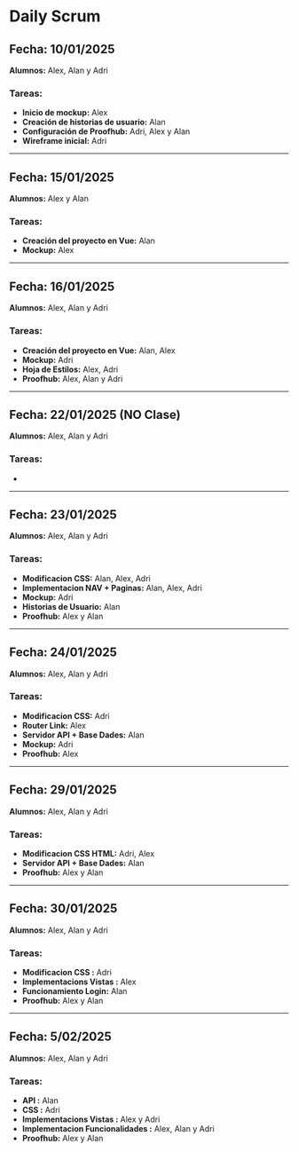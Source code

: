 # Daily Scrum

## **Fecha:** 10/01/2025  
**Alumnos:** Alex, Alan y Adri

### **Tareas:**  
- **Inicio de mockup:** Alex  
- **Creación de historias de usuario:** Alan  
- **Configuración de Proofhub:** Adri, Alex y Alan  
- **Wireframe inicial:** Adri

---

## **Fecha:** 15/01/2025  
**Alumnos:** Alex y Alan

### **Tareas:**  
- **Creación del proyecto en Vue:** Alan  
- **Mockup:** Alex

---

## **Fecha:** 16/01/2025  
**Alumnos:** Alex, Alan y Adri

### **Tareas:**  
- **Creación del proyecto en Vue:** Alan, Alex  
- **Mockup:** Adri
- **Hoja de Estilos:** Alex, Adri
- **Proofhub:** Alex, Alan y Adri

---

## **Fecha:** 22/01/2025 (NO Clase)
**Alumnos:** Alex, Alan y Adri

### **Tareas:**  
- 

---

## **Fecha:** 23/01/2025  
**Alumnos:** Alex, Alan y Adri

### **Tareas:**  
- **Modificacion CSS:** Alan, Alex, Adri 
- **Implementacion NAV + Paginas:** Alan, Alex, Adri 
- **Mockup:** Adri
- **Historias de Usuario:** Alan
- **Proofhub:** Alex y Alan

---

## **Fecha:** 24/01/2025  
**Alumnos:** Alex, Alan y Adri

### **Tareas:**  
- **Modificacion CSS:** Adri 
- **Router Link:** Alex
- **Servidor API + Base Dades:** Alan
- **Mockup:** Adri
- **Proofhub:** Alex 

---

## **Fecha:** 29/01/2025  
**Alumnos:** Alex, Alan y Adri

### **Tareas:**  
- **Modificacion CSS HTML:** Adri, Alex
- **Servidor API + Base Dades:** Alan
- **Proofhub:** Alex y Alan

---

## **Fecha:** 30/01/2025  
**Alumnos:** Alex, Alan y Adri

### **Tareas:**  
- **Modificacion CSS :** Adri
- **Implementacions Vistas :** Alex
- **Funcionamiento Login:** Alan
- **Proofhub:** Alex y Alan

---

## **Fecha:** 5/02/2025  
**Alumnos:** Alex, Alan y Adri

### **Tareas:**  
- **API :**  Alan
- **CSS :**  Adri
- **Implementacions Vistas :** Alex y Adri
- **Implementacion Funcionalidades :** Alex, Alan y Adri
- **Proofhub:** Alex y Alan